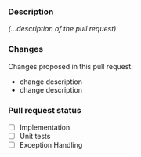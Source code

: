 ### Description
*(...description of the pull request)*

### Changes
Changes proposed in this pull request:
* change description
* change description

### Pull request status
 - [ ] Implementation
 - [ ] Unit tests
 - [ ] Exception Handling
